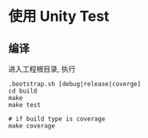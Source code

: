 # 使用 Unity Test

## 编译
进入工程根目录, 执行
```
.bootstrap.sh [debug|release|coverge]
cd build
make
make test

# if build type is coverage
make coverage
```
